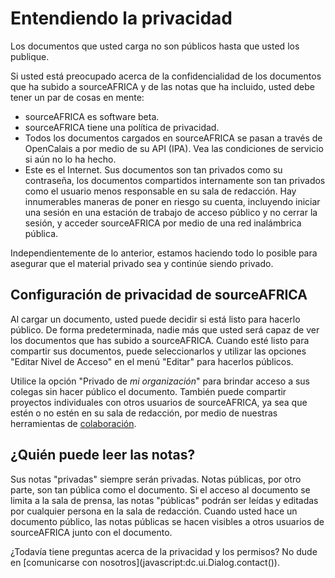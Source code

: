# Entendiendo la privacidad

Los documentos que usted carga no son públicos hasta que usted los publique.

Si usted está preocupado acerca de la confidencialidad de los documentos que ha subido a sourceAFRICA y de las notas que ha incluido, usted debe tener un par de cosas en mente:

 * sourceAFRICA es software beta.
 * sourceAFRICA tiene una política de privacidad.
 * Todos los documentos cargados en sourceAFRICA se pasan a través de OpenCalais a por medio de su API (IPA). Vea las condiciones de servicio si aún no lo ha hecho.
 * Este es el Internet. Sus documentos son tan privados como su contraseña, los documentos compartidos internamente son tan privados como el usuario menos responsable en su sala de redacción. Hay innumerables maneras de poner en riesgo su cuenta, incluyendo iniciar una sesión en una estación de trabajo de acceso público y  no cerrar la sesión, y acceder sourceAFRICA por medio de una red inalámbrica pública.

Independientemente de lo anterior, estamos haciendo todo lo posible para asegurar que el material privado sea y continúe siendo privado.

## <span id="access">Configuración de privacidad de sourceAFRICA</span>

Al cargar un documento, usted puede decidir si está listo para hacerlo público. De forma predeterminada, nadie más que usted será capaz de ver los documentos que has subido a sourceAFRICA. Cuando esté listo para compartir sus documentos, puede seleccionarlos  y utilizar las opciones "Editar Nivel de Acceso" en el menú "Editar" para hacerlos públicos.

Utilice la opción "Privado de *mi organización*" para brindar acceso a sus colegas sin hacer público el documento. También puede compartir proyectos individuales con otros usuarios de sourceAFRICA, ya sea que estén o no estén en su sala de redacción, por medio de nuestras herramientas de [colaboración](/help/collaboration).

## ¿Quién puede leer las notas?

Sus notas "privadas" siempre serán privadas. Notas públicas, por otro parte, son tan pública como el documento. Si el acceso al documento se limita a la sala de prensa, las notas "públicas" podrán ser leídas y editadas por cualquier persona en la sala de redacción. Cuando usted hace un documento público, las notas públicas se hacen visibles a otros usuarios de sourceAFRICA junto con el documento.

¿Todavía tiene preguntas acerca de la privacidad y los permisos? No dude en [comunicarse con nosotros](javascript:dc.ui.Dialog.contact(\)).
